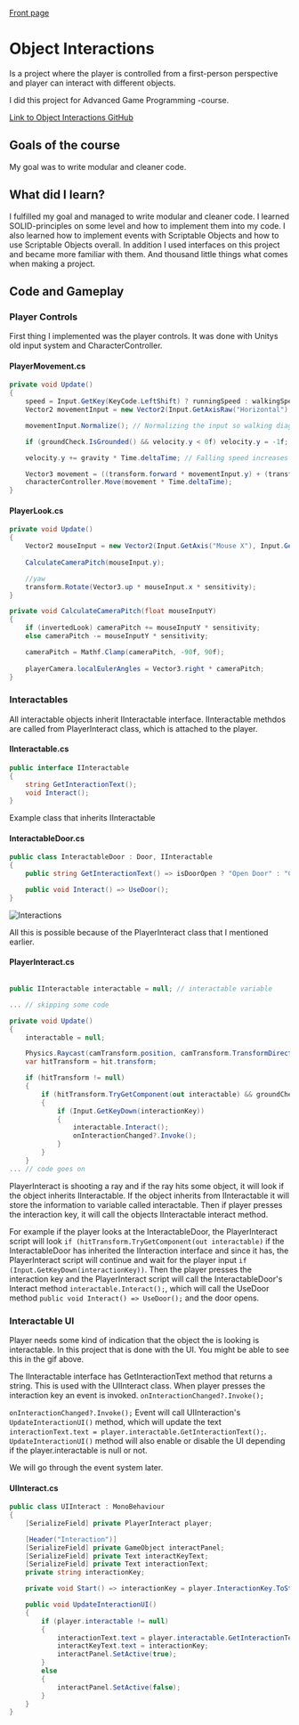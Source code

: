 [Front page](./index.html)

# Object Interactions

Is a project where the player is controlled from a first-person perspective and player can interact with different objects.

I did this project for Advanced Game Programming -course.

[Link to Object Interactions GitHub](https://github.com/Eetui/ObjectInteractions)

## Goals of the course

My goal was to write modular and cleaner code.

## What did I learn?

I fulfilled my goal and managed to write modular and cleaner code. I learned SOLID-principles on some level and how to implement them into my code. I also learned how to implement events with Scriptable Objects and how to use Scriptable Objects overall. In addition I used interfaces on this project and became more familiar with them. And thousand little things what comes when making a project.

## Code and Gameplay

### Player Controls

First thing I implemented was the player controls. It was done with Unitys old input system and CharacterController.

#### PlayerMovement.cs

```cs
private void Update()
{
    speed = Input.GetKey(KeyCode.LeftShift) ? runningSpeed : walkingSpeed;
    Vector2 movementInput = new Vector2(Input.GetAxisRaw("Horizontal"), Input.GetAxisRaw("Vertical"));

    movementInput.Normalize(); // Normalizing the input so walking diagonally isn't faster.

    if (groundCheck.IsGrounded() && velocity.y < 0f) velocity.y = -1f;

    velocity.y += gravity * Time.deltaTime; // Falling speed increases overtime. if check above resets this if grounded.

    Vector3 movement = ((transform.forward * movementInput.y) + (transform.right * movementInput.x)) * speed + (Vector3.up * velocity.y);
    characterController.Move(movement * Time.deltaTime);
}
```

#### PlayerLook.cs

```cs
private void Update()
{
    Vector2 mouseInput = new Vector2(Input.GetAxis("Mouse X"), Input.GetAxis("Mouse Y"));
    
    CalculateCameraPitch(mouseInput.y);

    //yaw
    transform.Rotate(Vector3.up * mouseInput.x * sensitivity);
}

private void CalculateCameraPitch(float mouseInputY)
{
    if (invertedLook) cameraPitch += mouseInputY * sensitivity;
    else cameraPitch -= mouseInputY * sensitivity;

    cameraPitch = Mathf.Clamp(cameraPitch, -90f, 90f);
    
    playerCamera.localEulerAngles = Vector3.right * cameraPitch;
}
```

### Interactables

All interactable objects inherit IInteractable interface. IInteractable methdos are called from PlayerInteract class, which is attached to the player.

#### IInteractable.cs

```cs
public interface IInteractable
{
    string GetInteractionText();
    void Interact();
}
```

Example class that inherits IInteractable

#### InteractableDoor.cs

```cs
public class InteractableDoor : Door, IInteractable
{
    public string GetInteractionText() => isDoorOpen ? "Open Door" : "Close Door";

    public void Interact() => UseDoor();
}
```

![Interactions](https://j.gifs.com/K8X6oY.gif)

All this is possible because of the PlayerInteract class that I mentioned earlier.

#### PlayerInteract.cs

```cs

public IInteractable interactable = null; // interactable variable

... // skipping some code

private void Update()
{
    interactable = null;

    Physics.Raycast(camTransform.position, camTransform.TransformDirection(Vector3.forward), out var hit, interactRange, interactableLayerMask);
    var hitTransform = hit.transform;

    if (hitTransform != null)
    {
        if (hitTransform.TryGetComponent(out interactable) && groundCheck.IsGrounded())
        {
            if (Input.GetKeyDown(interactionKey))
            {
                interactable.Interact();
                onInteractionChanged?.Invoke();
            }
        }
    }
... // code goes on

```

PlayerInteract is shooting a ray and if the ray hits some object, it will look if the object inherits IInteractable. If the object inherits from IInteractable it will store the information to variable called interactable. Then if player presses the interaction key, it will call the objects IInteractable interact method.

For example if the player looks at the InteractableDoor, the PlayerInteract script will look ```if (hitTransform.TryGetComponent(out interactable)``` if the InteractableDoor has inherited the IInteraction interface and since it has, the PlayerInteract script will continue and wait for the player input  ```if (Input.GetKeyDown(interactionKey))```. Then the player presses the interaction key and the PlayerInteract script will call the InteractableDoor's Interact method ```interactable.Interact();```, which will call the UseDoor method ```public void Interact() => UseDoor();``` and the door opens.

### Interactable UI

Player needs some kind of indication that the object the is looking is interactable. In this project that is done with the UI. You might be able to see this in the gif above.

The IInteractable interface has GetInteractionText method that returns a string. This is used with the UIInteract class. When player presses the interaction key an event is invoked. ```onInteractionChanged?.Invoke();```

```onInteractionChanged?.Invoke();``` Event will call UIInteraction's ```UpdateInteractionUI()``` method, which will update the text ```interactionText.text = player.interactable.GetInteractionText();```. ```UpdateInteractionUI()``` method will also enable or disable the UI depending if the player.interactable is null or not.

We will go through the event system later.

#### UIInteract.cs

```cs
public class UIInteract : MonoBehaviour
{
    [SerializeField] private PlayerInteract player;

    [Header("Interaction")]
    [SerializeField] private GameObject interactPanel;
    [SerializeField] private Text interactKeyText;
    [SerializeField] private Text interactionText;
    private string interactionKey;

    private void Start() => interactionKey = player.InteractionKey.ToString();

    public void UpdateInteractionUI()
    {
        if (player.interactable != null)
        {
            interactionText.text = player.interactable.GetInteractionText();
            interactKeyText.text = interactionKey;
            interactPanel.SetActive(true);
        }
        else
        {
            interactPanel.SetActive(false);
        }
    }
}
```
